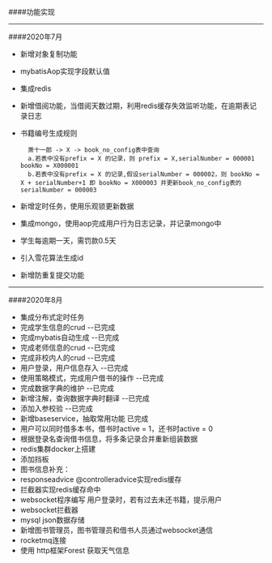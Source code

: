 ####功能实现

---
####2020年7月
    
- 新增对象复制功能
- mybatisAop实现字段默认值
- 集成redis
- 新增借阅功能，当借阅天数过期，利用redis缓存失效监听功能，在逾期表记录日志
- 书籍编号生成规则
    
        萧十一郎 -> X -> book_no_config表中查询
        a.若表中没有prefix = X 的记录，则 prefix = X,serialNumber = 000001 bookNo = X000001
        b.若表中没有prefix = X 的记录,假设serialNumber = 000002，则 bookNo = X + serialNumber+1 即 bookNo = X000003 并更新book_no_config表的serialNumber = 000003
        
- 新增定时任务，使用乐观锁更新数据
- 集成mongo，使用aop完成用户行为日志记录，并记录mongo中
- 学生每逾期一天，需罚款0.5天
- 引入雪花算法生成id
- 新增防重复提交功能

---

####2020年8月
    
- 集成分布式定时任务
- 完成学生信息的crud --已完成
- 完成mybatis自动生成 --已完成
- 完成老师信息的crud --已完成
- 完成非校内人的crud --已完成
- 用户登录，用户信息存入 --已完成
- 使用策略模式，完成用户借书的操作 --已完成
- 完成数据字典的维护 --已完成
- 新增注解，查询数据字典时翻译 --已完成 
- 添加入参校验 --已完成
- 新增baseservice，抽取常用功能 已完成
- 用户可以同时借多本书，借书时active = 1，还书时active = 0
- 根据登录名查询借书信息，将多条记录合并重新组装数据
- redis集群docker上搭建
- 添加挡板
- 图书信息补充：
- responseadvice @controlleradvice实现redis缓存
- 拦截器实现redis缓存命中
- websocket程序编写 用户登录时，若有过去未还书籍，提示用户
- websocket拦截器
- mysql json数据存储
- 新增图书管理员，图书管理员和借书人员通过websocket通信
- rocketmq连接
- 使用 http框架Forest 获取天气信息
